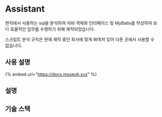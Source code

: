 # Assistant

현직에서 사용하는 sql을 분석하여 자바 객체와 인터페이스 및 MyBatis를 작성하여 보다 효율적인 업무를 수행하기 위해 제작되었습니다.

스크립트 분석 규칙은 현재 재직 중인 회사에 맞게 짜여져 있어 다른 곳에서 사용할 수 없습니다.

## 사용 설명

{% embed url="https://docs.moseoh.xyz" %}

## 설명

## 기술 스택
